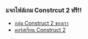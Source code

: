### แจกไฟล์เกม Constrcut 2 ฟรี!! 
- [กลุ่ม Construct 2 ของเรา](https://www.facebook.com/groups/Construct2TH)
- [คอร์สเรียน Construct 2](https://www.youtube.com/@KongRuksiamOfficial/playlists?view=50&sort=dd&shelf_id=10)
